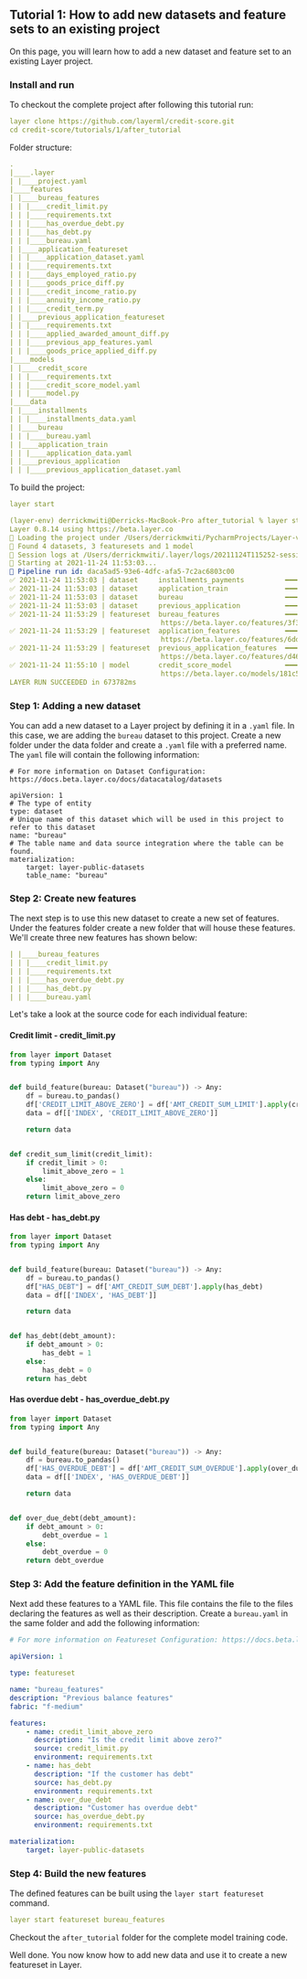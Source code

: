 ## Tutorial 1: How to add new datasets and feature sets to an existing project
On this page, you will learn how to add a new dataset and feature set to an existing Layer project. 

### Install and run
To checkout the complete project after following this tutorial run:
```yaml
layer clone https://github.com/layerml/credit-score.git
cd credit-score/tutorials/1/after_tutorial
```
Folder structure:
````yaml
.
|____.layer
| |____project.yaml
|____features
| |____bureau_features
| | |____credit_limit.py
| | |____requirements.txt
| | |____has_overdue_debt.py
| | |____has_debt.py
| | |____bureau.yaml
| |____application_featureset
| | |____application_dataset.yaml
| | |____requirements.txt
| | |____days_employed_ratio.py
| | |____goods_price_diff.py
| | |____credit_income_ratio.py
| | |____annuity_income_ratio.py
| | |____credit_term.py
| |____previous_application_featureset
| | |____requirements.txt
| | |____applied_awarded_amount_diff.py
| | |____previous_app_features.yaml
| | |____goods_price_applied_diff.py
|____models
| |____credit_score
| | |____requirements.txt
| | |____credit_score_model.yaml
| | |____model.py
|____data
| |____installments
| | |____installments_data.yaml
| |____bureau
| | |____bureau.yaml
| |____application_train
| | |____application_data.yaml
| |____previous_application
| | |____previous_application_dataset.yaml

````
To build the project:
```yaml
layer start
```
```yaml
(layer-env) derrickmwiti@Derricks-MacBook-Pro after_tutorial % layer start                                    
Layer 0.8.14 using https://beta.layer.co
📁 Loading the project under /Users/derrickmwiti/PycharmProjects/Layer-videos/credit-score/tutorials/1/after_tutorial
🔎 Found 4 datasets, 3 featuresets and 1 model
📔 Session logs at /Users/derrickmwiti/.layer/logs/20211124T115252-session-491f0d8f-9cbe-4010-ac2f-5b41bc082322.log
💾 Starting at 2021-11-24 11:53:03...
🔵 Pipeline run id: daca5ad5-93e6-4dfc-afa5-7c2ac6803c00
✅ 2021-11-24 11:53:03 | dataset     installments_payments          ━━━━━━━━━━━━━━━━━━━━━━ DONE      [476ms]                                       
✅ 2021-11-24 11:53:03 | dataset     application_train              ━━━━━━━━━━━━━━━━━━━━━━ DONE      [858ms]                                       
✅ 2021-11-24 11:53:03 | dataset     bureau                         ━━━━━━━━━━━━━━━━━━━━━━ DONE      [1272ms]                                      
✅ 2021-11-24 11:53:03 | dataset     previous_application           ━━━━━━━━━━━━━━━━━━━━━━ DONE      [1663ms]                                      
✅ 2021-11-24 11:53:29 | featureset  bureau_features                ━━━━━━━━━━━━━━━━━━━━━━ DONE      [76208ms]                                     
                                     https://beta.layer.co/features/3f3a3abe-977e-433c-a360-9df6ef428a15                                           
✅ 2021-11-24 11:53:29 | featureset  application_features           ━━━━━━━━━━━━━━━━━━━━━━ DONE      [101015ms]                                    
                                     https://beta.layer.co/features/6dd8b3fe-7d4b-44db-a511-74c516c0de2d                                           
✅ 2021-11-24 11:53:29 | featureset  previous_application_features  ━━━━━━━━━━━━━━━━━━━━━━ DONE      [76210ms]                                     
                                     https://beta.layer.co/features/d46deeb8-0f0a-45a9-9ee0-d922f1a1163c                                           
✅ 2021-11-24 11:55:10 | model       credit_score_model             ━━━━━━━━━━━━━━━━━━━━━━ DONE      [546404ms]                                    
                                     https://beta.layer.co/models/181c5809-b3b1-4246-a9b2-b882fda417e9/trains/dd168bfc-a70b-4c67-9c23-0bd809d40887 
LAYER RUN SUCCEEDED in 673782ms
```
### Step 1: Adding a new dataset
You can add a new dataset to a Layer project by defining it in a `.yaml` file. In this case, we are adding the `bureau` 
dataset to this project. Create a new folder under the data folder and create a `.yaml` file with a preferred name. The
`yaml` file will contain the following information:

````
# For more information on Dataset Configuration: https://docs.beta.layer.co/docs/datacatalog/datasets

apiVersion: 1
# The type of entity
type: dataset
# Unique name of this dataset which will be used in this project to refer to this dataset
name: "bureau"
# The table name and data source integration where the table can be found. 
materialization:
    target: layer-public-datasets
    table_name: "bureau"

````
### Step 2: Create new features
The next step is to use this new dataset to create a new set of features. Under the features folder create a new folder
that will house these features. We'll create three new features has shown below: 
````yaml
| |____bureau_features
| | |____credit_limit.py
| | |____requirements.txt
| | |____has_overdue_debt.py
| | |____has_debt.py
| | |____bureau.yaml
````
Let's take a look at the source code for each individual feature:
#### Credit limit - credit_limit.py
```python
from layer import Dataset
from typing import Any


def build_feature(bureau: Dataset("bureau")) -> Any:
    df = bureau.to_pandas()
    df['CREDIT_LIMIT_ABOVE_ZERO'] = df['AMT_CREDIT_SUM_LIMIT'].apply(credit_sum_limit)
    data = df[['INDEX', 'CREDIT_LIMIT_ABOVE_ZERO']]

    return data


def credit_sum_limit(credit_limit):
    if credit_limit > 0:
        limit_above_zero = 1
    else:
        limit_above_zero = 0
    return limit_above_zero

```
#### Has debt - has_debt.py
```python
from layer import Dataset
from typing import Any


def build_feature(bureau: Dataset("bureau")) -> Any:
    df = bureau.to_pandas()
    df["HAS_DEBT"] = df['AMT_CREDIT_SUM_DEBT'].apply(has_debt)
    data = df[['INDEX', 'HAS_DEBT']]

    return data


def has_debt(debt_amount):
    if debt_amount > 0:
        has_debt = 1
    else:
        has_debt = 0
    return has_debt
```
#### Has overdue debt - has_overdue_debt.py
```python
from layer import Dataset
from typing import Any


def build_feature(bureau: Dataset("bureau")) -> Any:
    df = bureau.to_pandas()
    df['HAS_OVERDUE_DEBT'] = df['AMT_CREDIT_SUM_OVERDUE'].apply(over_due_debt)
    data = df[['INDEX', 'HAS_OVERDUE_DEBT']]

    return data


def over_due_debt(debt_amount):
    if debt_amount > 0:
        debt_overdue = 1
    else:
        debt_overdue = 0
    return debt_overdue
```
### Step 3: Add the feature definition in the YAML file
Next add these features to a YAML file. This file contains the file to the files declaring the features as well as their
description. Create a `bureau.yaml` in the same folder and add the following information: 
```yaml
# For more information on Featureset Configuration: https://docs.beta.layer.co/docs/datacatalog/featuresets

apiVersion: 1

type: featureset

name: "bureau_features"
description: "Previous balance features"
fabric: "f-medium"

features:
    - name: credit_limit_above_zero
      description: "Is the credit limit above zero?"
      source: credit_limit.py
      environment: requirements.txt
    - name: has_debt
      description: "If the customer has debt"
      source: has_debt.py
      environment: requirements.txt
    - name: over_due_debt
      description: "Customer has overdue debt"
      source: has_overdue_debt.py
      environment: requirements.txt

materialization:
    target: layer-public-datasets
```
### Step 4: Build the new features
The defined features can be built using the `layer start featureset` command. 
```yaml
layer start featureset bureau_features
```

Checkout the `after_tutorial` folder for the complete model training code. 

Well done. You now know how to add new data and use it to create a new featureset in Layer. 
